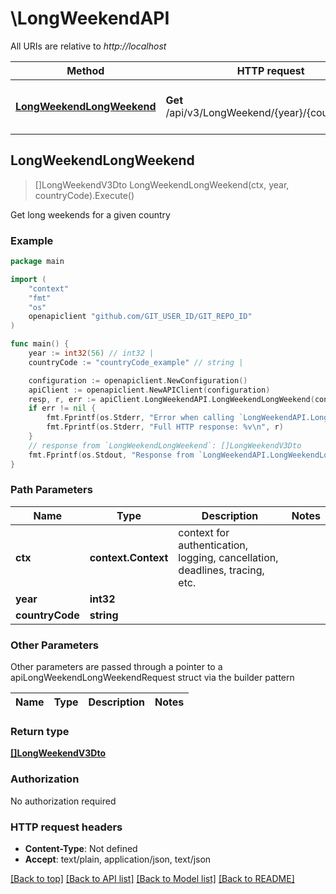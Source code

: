 # \LongWeekendAPI

All URIs are relative to *http://localhost*

Method | HTTP request | Description
------------- | ------------- | -------------
[**LongWeekendLongWeekend**](LongWeekendAPI.md#LongWeekendLongWeekend) | **Get** /api/v3/LongWeekend/{year}/{countryCode} | Get long weekends for a given country



## LongWeekendLongWeekend

> []LongWeekendV3Dto LongWeekendLongWeekend(ctx, year, countryCode).Execute()

Get long weekends for a given country

### Example

```go
package main

import (
	"context"
	"fmt"
	"os"
	openapiclient "github.com/GIT_USER_ID/GIT_REPO_ID"
)

func main() {
	year := int32(56) // int32 | 
	countryCode := "countryCode_example" // string | 

	configuration := openapiclient.NewConfiguration()
	apiClient := openapiclient.NewAPIClient(configuration)
	resp, r, err := apiClient.LongWeekendAPI.LongWeekendLongWeekend(context.Background(), year, countryCode).Execute()
	if err != nil {
		fmt.Fprintf(os.Stderr, "Error when calling `LongWeekendAPI.LongWeekendLongWeekend``: %v\n", err)
		fmt.Fprintf(os.Stderr, "Full HTTP response: %v\n", r)
	}
	// response from `LongWeekendLongWeekend`: []LongWeekendV3Dto
	fmt.Fprintf(os.Stdout, "Response from `LongWeekendAPI.LongWeekendLongWeekend`: %v\n", resp)
}
```

### Path Parameters


Name | Type | Description  | Notes
------------- | ------------- | ------------- | -------------
**ctx** | **context.Context** | context for authentication, logging, cancellation, deadlines, tracing, etc.
**year** | **int32** |  | 
**countryCode** | **string** |  | 

### Other Parameters

Other parameters are passed through a pointer to a apiLongWeekendLongWeekendRequest struct via the builder pattern


Name | Type | Description  | Notes
------------- | ------------- | ------------- | -------------



### Return type

[**[]LongWeekendV3Dto**](LongWeekendV3Dto.md)

### Authorization

No authorization required

### HTTP request headers

- **Content-Type**: Not defined
- **Accept**: text/plain, application/json, text/json

[[Back to top]](#) [[Back to API list]](../README.md#documentation-for-api-endpoints)
[[Back to Model list]](../README.md#documentation-for-models)
[[Back to README]](../README.md)

